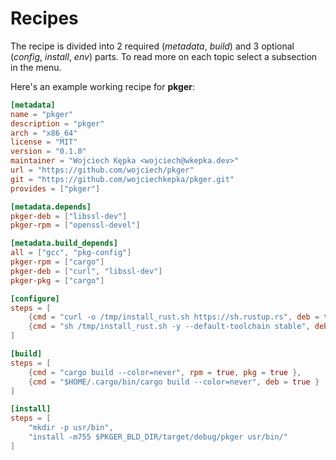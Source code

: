 # Recipes

The recipe is divided into 2 required (*metadata*, *build*) and 3 optional (*config*, *install*, *env*) parts. To read more on each topic select a subsection in the menu.

Here's an example working recipe for **pkger**:

```toml
[metadata]
name = "pkger"
description = "pkger"
arch = "x86_64"
license = "MIT"
version = "0.1.0"
maintainer = "Wojciech Kępka <wojciech@wkepka.dev>"
url = "https://github.com/wojciech/pkger"
git = "https://github.com/wojciechkepka/pkger.git"
provides = ["pkger"]

[metadata.depends]
pkger-deb = ["libssl-dev"]
pkger-rpm = ["openssl-devel"]

[metadata.build_depends]
all = ["gcc", "pkg-config"]
pkger-rpm = ["cargo"]
pkger-deb = ["curl", "libssl-dev"]
pkger-pkg = ["cargo"]

[configure]
steps = [
    {cmd = "curl -o /tmp/install_rust.sh https://sh.rustup.rs", deb = true },
    {cmd = "sh /tmp/install_rust.sh -y --default-toolchain stable", deb = true }
]

[build]
steps = [
    {cmd = "cargo build --color=never", rpm = true, pkg = true },
    {cmd = "$HOME/.cargo/bin/cargo build --color=never", deb = true }
]

[install]
steps = [
    "mkdir -p usr/bin",
    "install -m755 $PKGER_BLD_DIR/target/debug/pkger usr/bin/"
]
```
